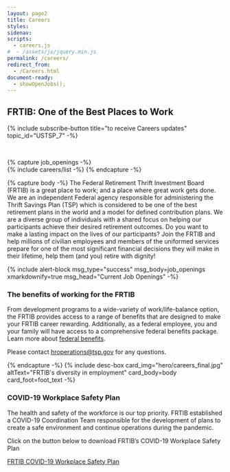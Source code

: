 ```yaml
---
layout: page2
title: Careers
styles:
sidenav:
scripts:
  - careers.js
#  - /assets/js/jquery.min.js
permalink: /careers/
redirect_from:
  - /Careers.html
document-ready:
  - showOpenJobs();
---
```



## FRTIB: One of the Best Places to Work

{% include subscribe-button title="to receive Careers updates" topic_id="USTSP_7" -%}

<br>

{% capture job_openings -%}
<br>
{% include careers/list -%}
{% endcapture -%}

{% capture body -%}
The Federal Retirement Thrift Investment Board (FRTIB) is a great place to work; and a place where great work gets done.  We are an independent Federal agency responsible for administering the Thrift Savings Plan (TSP) which is considered to be one of the best retirement plans in the world and a model for defined contribution plans. We are a diverse group of individuals with a shared focus on helping our participants achieve their desired retirement outcomes.  Do you want to make a lasting impact on the lives of our participants?  Join the FRTIB and help millions of civilian employees and members of the uniformed services prepare for one of the most significant financial decisions they will make in their lifetime, help them (and you) retire with dignity!

{% include alert-block msg_type="success" msg_body=job_openings xmarkdownify=true msg_head="Current Job Openings" -%}

### The benefits of working for the FRTIB

From development programs to a wide-variety of work/life-balance option, the FRTIB provides access to a range of benefits that are designed to make your FRTIB career rewarding.  Additionally, as a federal employee, you and your family will have access to a comprehensive federal benefits package.  Learn more about <a href="https://www.usajobs.gov/Help/working-in-government/benefits/" target="_blank">federal benefits</a>.

Please contact <a href="mailto:hroperations@tsp.gov?subject=Questions regarding FRTIB benefits and employment">hroperations@tsp.gov</a> for any questions.

{% endcapture -%}
{% include desc-box
      card_img="hero/careers_final.jpg" altText="FRTIB's diversity in employment"
      card_body=body card_foot=foot_text -%}


<div class="grid-container">
<div class="grid-row">
<div class="tablet:grid-col" markdown="1">

### COVID-19 Workplace Safety Plan

The health and safety of the workforce is our top priority.  FRTIB established a COVID-19 Coordination Team responsible for the development of plans to create a safe environment and continue operations during the pandemic.

Click on the button below to download FRTIB’s COVID-19 Workplace Safety Plan

<a class="usa-button" href="{{site.baseurl}}FRTIB COVID-19 Workplace Safety Plan.pdf">FRTIB COVID-19 Workplace Safety Plan</a>

</div>
</div>
</div>



<!-- CONTENT END -->
